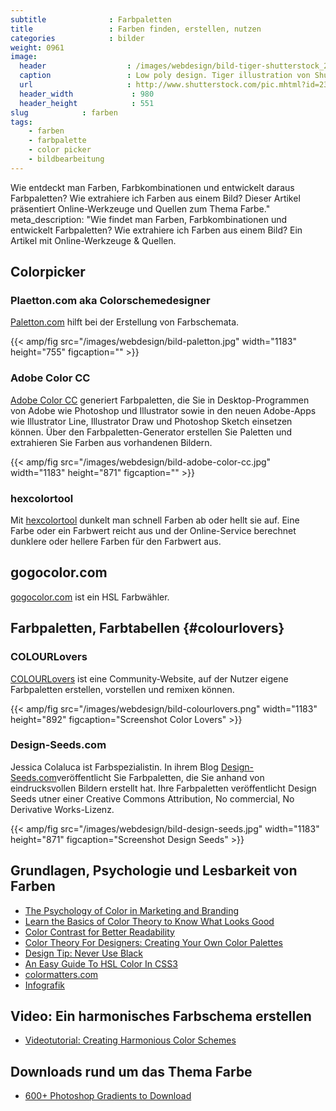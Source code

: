 ```yaml
---
subtitle              : Farbpaletten
title                 : Farben finden, erstellen, nutzen
categories            : bilder
weight: 0961
image:
  header                  : /images/webdesign/bild-tiger-shutterstock_231902518.jpg
  caption                 : Low poly design. Tiger illustration von Shutterstock
  url                     : http://www.shutterstock.com/pic.mhtml?id=231902518&src=id
  header_width             : 980
  header_height            : 551
slug            : farben
tags:
    - farben
    - farbpalette
    - color picker
    - bildbearbeitung
---
```

Wie entdeckt man Farben, Farbkombinationen und entwickelt daraus Farbpaletten? Wie extrahiere ich Farben aus einem Bild? Dieser Artikel präsentiert Online-Werkzeuge und Quellen zum Thema Farbe."
meta_description: "Wie findet man Farben, Farbkombinationen und entwickelt Farbpaletten? Wie extrahiere ich Farben aus einem Bild? Ein Artikel mit Online-Werkzeuge & Quellen.
<!--more-->

## Colorpicker

### Plaetton.com aka Colorschemedesigner

[Paletton.com][8] hilft bei der Erstellung von Farbschemata.

{{< amp/fig src="/images/webdesign/bild-paletton.jpg" width="1183" height="755" figcaption="" >}}

### Adobe Color CC

[Adobe Color CC][10] generiert Farbpaletten, die Sie in Desktop-Programmen von Adobe wie Photoshop und Illustrator sowie in den neuen Adobe-Apps wie Illustrator Line, Illustrator Draw und Photoshop Sketch einsetzen können. Über den Farbpaletten-Generator erstellen Sie Paletten und extrahieren Sie Farben aus vorhandenen Bildern.

{{< amp/fig src="/images/webdesign/bild-adobe-color-cc.jpg" width="1183" height="871" figcaption="" >}}

### hexcolortool

Mit [hexcolortool][6] dunkelt man schnell Farben ab oder hellt sie auf. Eine Farbe oder ein Farbwert reicht aus und der Online-Service berechnet  dunklere oder hellere Farben für den Farbwert aus.

## gogocolor.com

[gogocolor.com][1] ist ein HSL Farbwähler.

## Farbpaletten, Farbtabellen {#colourlovers}

### COLOURLovers

[COLOURLovers][9] ist eine Community-Website, auf der Nutzer eigene Farbpaletten erstellen, vorstellen und remixen können.

{{< amp/fig src="/images/webdesign/bild-colourlovers.png" width="1183" height="892" figcaption="Screenshot Color Lovers" >}}

### Design-Seeds.com

Jessica Colaluca ist Farbspezialistin. In ihrem Blog [Design-Seeds.com][7]veröffentlicht Sie Farbpaletten, die Sie anhand von eindrucksvollen Bildern erstellt hat. Ihre Farbpaletten veröffentlicht Design Seeds utner einer Creative Commons Attribution, No commercial, No Derivative Works-Lizenz.

{{< amp/fig src="/images/webdesign/bild-design-seeds.jpg" width="1183" height="871" figcaption="Screenshot Design Seeds" >}}

## Grundlagen, Psychologie und Lesbarkeit von Farben

* [The Psychology of Color in Marketing and Branding](https://www.helpscout.net/blog/psychology-of-color/)
* [Learn the Basics of Color Theory to Know What Looks Good](http://lifehacker.com/learn-the-basics-of-color-theory-to-know-what-looks-goo-1608972072)
* [Color Contrast for Better Readability](http://viget.com/inspire/color-contrast)
* [Color Theory For Designers: Creating Your Own Color Palettes](http://www.smashingmagazine.com/2010/02/08/color-theory-for-designer-part-3-creating-your-own-color-palettes/)
* [Design Tip: Never Use Black](http://ianstormtaylor.com/design-tip-never-use-black/)
* [An Easy Guide To HSL Color In CSS3](http://demosthenes.info/blog/61/An-Easy-Guide-To-HSL-Color-In-CSS3)
* [colormatters.com](http://colormatters.com/)
* [Infografik](http://inspiredm.com/yes-color-matters-infographic/)

## Video: Ein harmonisches Farbschema erstellen

* [Videotutorial: Creating Harmonious Color Schemes][2]

## Downloads rund um das Thema Farbe

* [600+ Photoshop Gradients to Download][3]

 [1]: http://www.gogocolor.com
 [2]: http://methodandcraft.com/videos/creating-harmonious-color-schemes
 [3]: http://bestdesignoptions.com/?p=2314
 [5]: http://web.colorotate.org/
 [6]: http://hexcolortool.com/
 [7]: http://design-seeds.com/
 [8]: http://paletton.com/
 [9]: http://www.colourlovers.com/
 [10]: https://color.adobe.com/